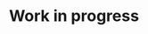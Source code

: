 ---
title: "Work in progress"
type: landing
widget: pages   # this invokes the publication widget here too

menu:
  main:
    identifier: papers
    name: Publications
    url: /publication/
    weight: 11

content:
  filters:
    folders:
      - journal-article
      - conference-paper
      - preprint
      - lobbying-paper
    kinds:
      - page

design:
  view:    card-grid  # supported: card-grid, list, masonry, table
  columns: "2"

---